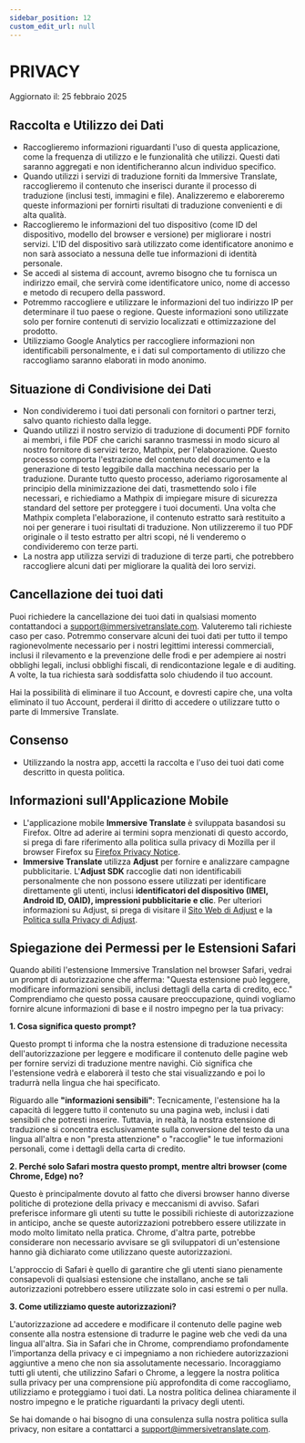 ```yaml
---
sidebar_position: 12
custom_edit_url: null
---
```


# PRIVACY

Aggiornato il: 25 febbraio 2025

## Raccolta e Utilizzo dei Dati

- Raccoglieremo informazioni riguardanti l'uso di questa applicazione, come la frequenza di utilizzo e le funzionalità che utilizzi. Questi dati saranno aggregati e non identificheranno alcun individuo specifico.
- Quando utilizzi i servizi di traduzione forniti da Immersive Translate, raccoglieremo il contenuto che inserisci durante il processo di traduzione (inclusi testi, immagini e file). Analizzeremo e elaboreremo queste informazioni per fornirti risultati di traduzione convenienti e di alta qualità.
- Raccoglieremo le informazioni del tuo dispositivo (come ID del dispositivo, modello del browser e versione) per migliorare i nostri servizi. L'ID del dispositivo sarà utilizzato come identificatore anonimo e non sarà associato a nessuna delle tue informazioni di identità personale.
- Se accedi al sistema di account, avremo bisogno che tu fornisca un indirizzo email, che servirà come identificatore unico, nome di accesso e metodo di recupero della password.
- Potremmo raccogliere e utilizzare le informazioni del tuo indirizzo IP per determinare il tuo paese o regione. Queste informazioni sono utilizzate solo per fornire contenuti di servizio localizzati e ottimizzazione del prodotto.
- Utilizziamo Google Analytics per raccogliere informazioni non identificabili personalmente, e i dati sul comportamento di utilizzo che raccogliamo saranno elaborati in modo anonimo.

## Situazione di Condivisione dei Dati

- Non condivideremo i tuoi dati personali con fornitori o partner terzi, salvo quanto richiesto dalla legge.
- Quando utilizzi il nostro servizio di traduzione di documenti PDF fornito ai membri, i file PDF che carichi saranno trasmessi in modo sicuro al nostro fornitore di servizi terzo, Mathpix, per l'elaborazione. Questo processo comporta l'estrazione del contenuto del documento e la generazione di testo leggibile dalla macchina necessario per la traduzione. Durante tutto questo processo, aderiamo rigorosamente al principio della minimizzazione dei dati, trasmettendo solo i file necessari, e richiediamo a Mathpix di impiegare misure di sicurezza standard del settore per proteggere i tuoi documenti. Una volta che Mathpix completa l'elaborazione, il contenuto estratto sarà restituito a noi per generare i tuoi risultati di traduzione. Non utilizzeremo il tuo PDF originale o il testo estratto per altri scopi, né li venderemo o condivideremo con terze parti.
- La nostra app utilizza servizi di traduzione di terze parti, che potrebbero raccogliere alcuni dati per migliorare la qualità dei loro servizi.

## Cancellazione dei tuoi dati

Puoi richiedere la cancellazione dei tuoi dati in qualsiasi momento contattandoci a support@immersivetranslate.com. Valuteremo tali richieste caso per caso. Potremmo conservare alcuni dei tuoi dati per tutto il tempo ragionevolmente necessario per i nostri legittimi interessi commerciali, inclusi il rilevamento e la prevenzione delle frodi e per adempiere ai nostri obblighi legali, inclusi obblighi fiscali, di rendicontazione legale e di auditing. A volte, la tua richiesta sarà soddisfatta solo chiudendo il tuo account.

Hai la possibilità di eliminare il tuo Account, e dovresti capire che, una volta eliminato il tuo Account, perderai il diritto di accedere o utilizzare tutto o parte di Immersive Translate.

## Consenso

- Utilizzando la nostra app, accetti la raccolta e l'uso dei tuoi dati come descritto in questa politica.

## Informazioni sull'Applicazione Mobile

- L'applicazione mobile **Immersive Translate** è sviluppata basandosi su Firefox. Oltre ad aderire ai termini sopra menzionati di questo accordo, si prega di fare riferimento alla politica sulla privacy di Mozilla per il browser Firefox su [Firefox Privacy Notice](https://www.mozilla.org/privacy/firefox/).
- **Immersive Translate** utilizza **Adjust** per fornire e analizzare campagne pubblicitarie. L'**Adjust SDK** raccoglie dati non identificabili personalmente che non possono essere utilizzati per identificare direttamente gli utenti, inclusi **identificatori del dispositivo (IMEI, Android ID, OAID), impressioni pubblicitarie e clic**. Per ulteriori informazioni su Adjust, si prega di visitare il [Sito Web di Adjust](https://www.adjust.com/) e la [Politica sulla Privacy di Adjust](https://www.adjust.com/terms/privacy-policy/).

## Spiegazione dei Permessi per le Estensioni Safari

Quando abiliti l'estensione Immersive Translation nel browser Safari, vedrai un prompt di autorizzazione che afferma: "Questa estensione può leggere, modificare informazioni sensibili, inclusi dettagli della carta di credito, ecc." Comprendiamo che questo possa causare preoccupazione, quindi vogliamo fornire alcune informazioni di base e il nostro impegno per la tua privacy:

**1. Cosa significa questo prompt?**

Questo prompt ti informa che la nostra estensione di traduzione necessita dell'autorizzazione per leggere e modificare il contenuto delle pagine web per fornire servizi di traduzione mentre navighi. Ciò significa che l'estensione vedrà e elaborerà il testo che stai visualizzando e poi lo tradurrà nella lingua che hai specificato.

Riguardo alle **"informazioni sensibili"**: Tecnicamente, l'estensione ha la capacità di leggere tutto il contenuto su una pagina web, inclusi i dati sensibili che potresti inserire. Tuttavia, in realtà, la nostra estensione di traduzione si concentra esclusivamente sulla conversione del testo da una lingua all'altra e non "presta attenzione" o "raccoglie" le tue informazioni personali, come i dettagli della carta di credito.

**2. Perché solo Safari mostra questo prompt, mentre altri browser (come Chrome, Edge) no?**

Questo è principalmente dovuto al fatto che diversi browser hanno diverse politiche di protezione della privacy e meccanismi di avviso. Safari preferisce informare gli utenti su tutte le possibili richieste di autorizzazione in anticipo, anche se queste autorizzazioni potrebbero essere utilizzate in modo molto limitato nella pratica. Chrome, d'altra parte, potrebbe considerare non necessario avvisare se gli sviluppatori di un'estensione hanno già dichiarato come utilizzano queste autorizzazioni.

L'approccio di Safari è quello di garantire che gli utenti siano pienamente consapevoli di qualsiasi estensione che installano, anche se tali autorizzazioni potrebbero essere utilizzate solo in casi estremi o per nulla.

**3. Come utilizziamo queste autorizzazioni?**

L'autorizzazione ad accedere e modificare il contenuto delle pagine web consente alla nostra estensione di tradurre le pagine web che vedi da una lingua all'altra. Sia in Safari che in Chrome, comprendiamo profondamente l'importanza della privacy e ci impegniamo a non richiedere autorizzazioni aggiuntive a meno che non sia assolutamente necessario. Incoraggiamo tutti gli utenti, che utilizzino Safari o Chrome, a leggere la nostra politica sulla privacy per una comprensione più approfondita di come raccogliamo, utilizziamo e proteggiamo i tuoi dati. La nostra politica delinea chiaramente il nostro impegno e le pratiche riguardanti la privacy degli utenti.

Se hai domande o hai bisogno di una consulenza sulla nostra politica sulla privacy, non esitare a contattarci a support@immersivetranslate.com.